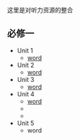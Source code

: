 这里是对听力资源的整合
## 必修一
- Unit 1 
    - <a href="/Compulsory-English/resources/必修一/unit1 word.mp3">word</a>
- Unit 2
    - <a href="/Compulsory-English/resources/必修一/unit2 word.mp3">word</a>
- Unit 3
    - <a href="/Compulsory-English/resources/必修一/unit3 word.mp3">word</a>
- Unit 4
    - <a href="/Compulsory-English/resources/必修一/unit4 word.mp3">word</a>
    - 
    - 
- Unit 5
    - word
